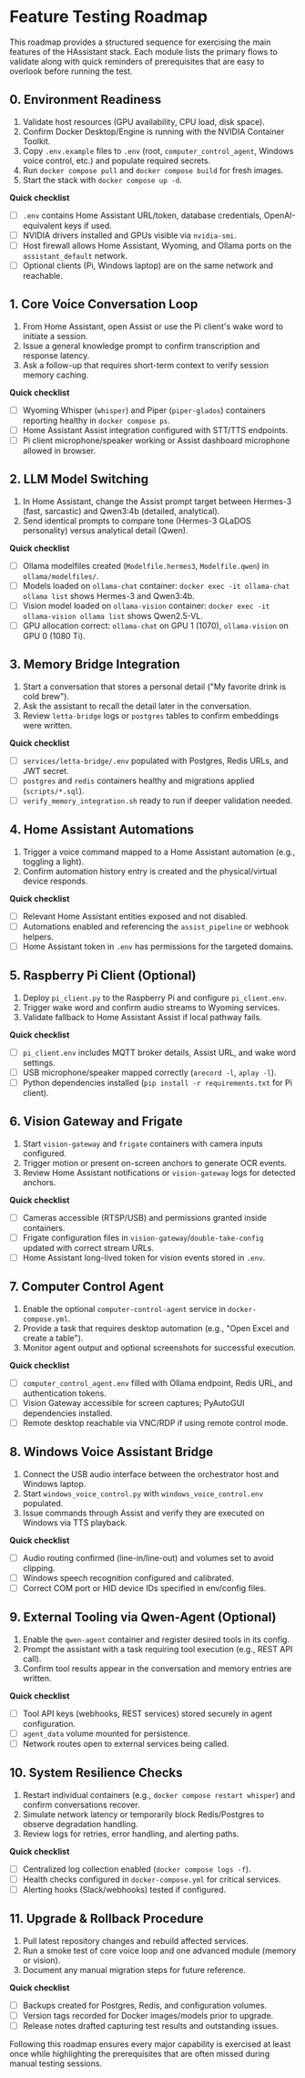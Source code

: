 # Feature Testing Roadmap

This roadmap provides a structured sequence for exercising the main features of the HAssistant stack. Each module lists the primary flows to validate along with quick reminders of prerequisites that are easy to overlook before running the test.

## 0. Environment Readiness
1. Validate host resources (GPU availability, CPU load, disk space).
2. Confirm Docker Desktop/Engine is running with the NVIDIA Container Toolkit.
3. Copy `.env.example` files to `.env` (root, `computer_control_agent`, Windows voice control, etc.) and populate required secrets.
4. Run `docker compose pull` and `docker compose build` for fresh images.
5. Start the stack with `docker compose up -d`.

**Quick checklist**
- [ ] `.env` contains Home Assistant URL/token, database credentials, OpenAI-equivalent keys if used.
- [ ] NVIDIA drivers installed and GPUs visible via `nvidia-smi`.
- [ ] Host firewall allows Home Assistant, Wyoming, and Ollama ports on the `assistant_default` network.
- [ ] Optional clients (Pi, Windows laptop) are on the same network and reachable.

## 1. Core Voice Conversation Loop
1. From Home Assistant, open Assist or use the Pi client's wake word to initiate a session.
2. Issue a general knowledge prompt to confirm transcription and response latency.
3. Ask a follow-up that requires short-term context to verify session memory caching.

**Quick checklist**
- [ ] Wyoming Whisper (`whisper`) and Piper (`piper-glados`) containers reporting healthy in `docker compose ps`.
- [ ] Home Assistant Assist integration configured with STT/TTS endpoints.
- [ ] Pi client microphone/speaker working or Assist dashboard microphone allowed in browser.

## 2. LLM Model Switching
1. In Home Assistant, change the Assist prompt target between Hermes-3 (fast, sarcastic) and Qwen3:4b (detailed, analytical).
2. Send identical prompts to compare tone (Hermes-3 GLaDOS personality) versus analytical detail (Qwen).

**Quick checklist**
- [ ] Ollama modelfiles created (`Modelfile.hermes3`, `Modelfile.qwen`) in `ollama/modelfiles/`.
- [ ] Models loaded on `ollama-chat` container: `docker exec -it ollama-chat ollama list` shows Hermes-3 and Qwen3:4b.
- [ ] Vision model loaded on `ollama-vision` container: `docker exec -it ollama-vision ollama list` shows Qwen2.5-VL.
- [ ] GPU allocation correct: `ollama-chat` on GPU 1 (1070), `ollama-vision` on GPU 0 (1080 Ti).

## 3. Memory Bridge Integration
1. Start a conversation that stores a personal detail ("My favorite drink is cold brew").
2. Ask the assistant to recall the detail later in the conversation.
3. Review `letta-bridge` logs or `postgres` tables to confirm embeddings were written.

**Quick checklist**
- [ ] `services/letta-bridge/.env` populated with Postgres, Redis URLs, and JWT secret.
- [ ] `postgres` and `redis` containers healthy and migrations applied (`scripts/*.sql`).
- [ ] `verify_memory_integration.sh` ready to run if deeper validation needed.

## 4. Home Assistant Automations
1. Trigger a voice command mapped to a Home Assistant automation (e.g., toggling a light).
2. Confirm automation history entry is created and the physical/virtual device responds.

**Quick checklist**
- [ ] Relevant Home Assistant entities exposed and not disabled.
- [ ] Automations enabled and referencing the `assist_pipeline` or webhook helpers.
- [ ] Home Assistant token in `.env` has permissions for the targeted domains.

## 5. Raspberry Pi Client (Optional)
1. Deploy `pi_client.py` to the Raspberry Pi and configure `pi_client.env`.
2. Trigger wake word and confirm audio streams to Wyoming services.
3. Validate fallback to Home Assistant Assist if local pathway fails.

**Quick checklist**
- [ ] `pi_client.env` includes MQTT broker details, Assist URL, and wake word settings.
- [ ] USB microphone/speaker mapped correctly (`arecord -l`, `aplay -l`).
- [ ] Python dependencies installed (`pip install -r requirements.txt` for Pi client).

## 6. Vision Gateway and Frigate
1. Start `vision-gateway` and `frigate` containers with camera inputs configured.
2. Trigger motion or present on-screen anchors to generate OCR events.
3. Review Home Assistant notifications or `vision-gateway` logs for detected anchors.

**Quick checklist**
- [ ] Cameras accessible (RTSP/USB) and permissions granted inside containers.
- [ ] Frigate configuration files in `vision-gateway`/`double-take-config` updated with correct stream URLs.
- [ ] Home Assistant long-lived token for vision events stored in `.env`.

## 7. Computer Control Agent
1. Enable the optional `computer-control-agent` service in `docker-compose.yml`.
2. Provide a task that requires desktop automation (e.g., "Open Excel and create a table").
3. Monitor agent output and optional screenshots for successful execution.

**Quick checklist**
- [ ] `computer_control_agent.env` filled with Ollama endpoint, Redis URL, and authentication tokens.
- [ ] Vision Gateway accessible for screen captures; PyAutoGUI dependencies installed.
- [ ] Remote desktop reachable via VNC/RDP if using remote control mode.

## 8. Windows Voice Assistant Bridge
1. Connect the USB audio interface between the orchestrator host and Windows laptop.
2. Start `windows_voice_control.py` with `windows_voice_control.env` populated.
3. Issue commands through Assist and verify they are executed on Windows via TTS playback.

**Quick checklist**
- [ ] Audio routing confirmed (line-in/line-out) and volumes set to avoid clipping.
- [ ] Windows speech recognition configured and calibrated.
- [ ] Correct COM port or HID device IDs specified in env/config files.

## 9. External Tooling via Qwen-Agent (Optional)
1. Enable the `qwen-agent` container and register desired tools in its config.
2. Prompt the assistant with a task requiring tool execution (e.g., REST API call).
3. Confirm tool results appear in the conversation and memory entries are written.

**Quick checklist**
- [ ] Tool API keys (webhooks, REST services) stored securely in agent configuration.
- [ ] `agent_data` volume mounted for persistence.
- [ ] Network routes open to external services being called.

## 10. System Resilience Checks
1. Restart individual containers (e.g., `docker compose restart whisper`) and confirm conversations recover.
2. Simulate network latency or temporarily block Redis/Postgres to observe degradation handling.
3. Review logs for retries, error handling, and alerting paths.

**Quick checklist**
- [ ] Centralized log collection enabled (`docker compose logs -f`).
- [ ] Health checks configured in `docker-compose.yml` for critical services.
- [ ] Alerting hooks (Slack/webhooks) tested if configured.

## 11. Upgrade & Rollback Procedure
1. Pull latest repository changes and rebuild affected services.
2. Run a smoke test of core voice loop and one advanced module (memory or vision).
3. Document any manual migration steps for future reference.

**Quick checklist**
- [ ] Backups created for Postgres, Redis, and configuration volumes.
- [ ] Version tags recorded for Docker images/models prior to upgrade.
- [ ] Release notes drafted capturing test results and outstanding issues.

Following this roadmap ensures every major capability is exercised at least once while highlighting the prerequisites that are often missed during manual testing sessions.
